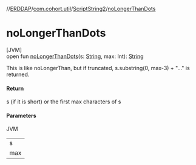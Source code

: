 //[ERDDAP](../../../index.md)/[com.cohort.util](../index.md)/[ScriptString2](index.md)/[noLongerThanDots](no-longer-than-dots.md)

# noLongerThanDots

[JVM]\
open fun [noLongerThanDots](no-longer-than-dots.md)(s: [String](https://docs.oracle.com/en/java/javase/17/docs/api/java.base/java/lang/String.html), max: Int): [String](https://docs.oracle.com/en/java/javase/17/docs/api/java.base/java/lang/String.html)

This is like noLongerThan, but if truncated, s.substring(0, max-3) + &quot;...&quot; is returned.

#### Return

s (if it is short) or the first max characters of s

#### Parameters

JVM

| |
|---|
| s |
| max |